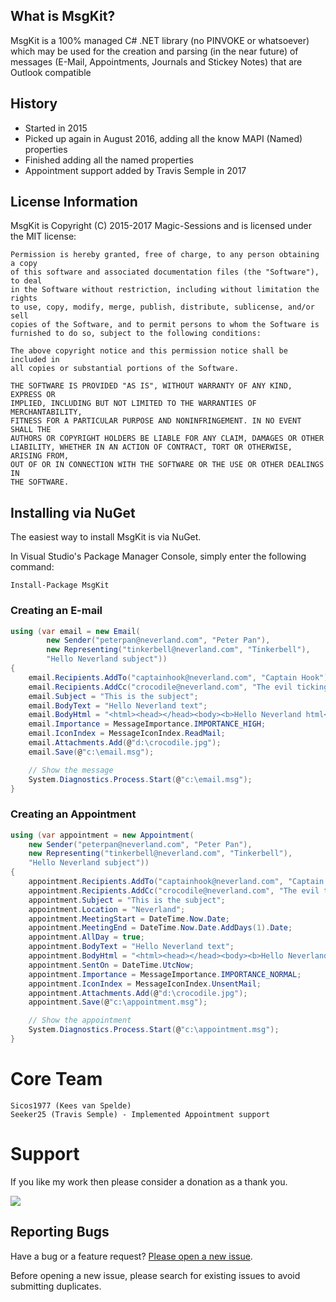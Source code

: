 ## What is MsgKit?

MsgKit is a 100% managed C# .NET library (no PINVOKE or whatsoever) which may be used for the creation and parsing (in the near future) of messages (E-Mail, Appointments, Journals and Stickey Notes) that are Outlook compatible

## History

- Started in 2015
- Picked up again in August 2016, adding all the know MAPI (Named) properties
- Finished adding all the named properties
- Appointment support added by Travis Semple in 2017

## License Information

MsgKit is Copyright (C) 2015-2017 Magic-Sessions and is licensed under the MIT license:

    Permission is hereby granted, free of charge, to any person obtaining a copy
    of this software and associated documentation files (the "Software"), to deal
    in the Software without restriction, including without limitation the rights
    to use, copy, modify, merge, publish, distribute, sublicense, and/or sell
    copies of the Software, and to permit persons to whom the Software is
    furnished to do so, subject to the following conditions:

    The above copyright notice and this permission notice shall be included in
    all copies or substantial portions of the Software.

    THE SOFTWARE IS PROVIDED "AS IS", WITHOUT WARRANTY OF ANY KIND, EXPRESS OR
    IMPLIED, INCLUDING BUT NOT LIMITED TO THE WARRANTIES OF MERCHANTABILITY,
    FITNESS FOR A PARTICULAR PURPOSE AND NONINFRINGEMENT. IN NO EVENT SHALL THE
    AUTHORS OR COPYRIGHT HOLDERS BE LIABLE FOR ANY CLAIM, DAMAGES OR OTHER
    LIABILITY, WHETHER IN AN ACTION OF CONTRACT, TORT OR OTHERWISE, ARISING FROM,
    OUT OF OR IN CONNECTION WITH THE SOFTWARE OR THE USE OR OTHER DEALINGS IN
    THE SOFTWARE.

## Installing via NuGet

The easiest way to install MsgKit is via NuGet.

In Visual Studio's Package Manager Console, simply enter the following command:

    Install-Package MsgKit

### Creating an E-mail

```csharp
using (var email = new Email(
        new Sender("peterpan@neverland.com", "Peter Pan"),
        new Representing("tinkerbell@neverland.com", "Tinkerbell"),
        "Hello Neverland subject"))
{
    email.Recipients.AddTo("captainhook@neverland.com", "Captain Hook");
    email.Recipients.AddCc("crocodile@neverland.com", "The evil ticking crocodile");
    email.Subject = "This is the subject";
    email.BodyText = "Hello Neverland text";
    email.BodyHtml = "<html><head></head><body><b>Hello Neverland html</b></body></html>";
    email.Importance = MessageImportance.IMPORTANCE_HIGH;
    email.IconIndex = MessageIconIndex.ReadMail;
    email.Attachments.Add(@"d:\crocodile.jpg");
    email.Save(@"c:\email.msg");

    // Show the message
    System.Diagnostics.Process.Start(@"c:\email.msg");
}
```

### Creating an Appointment

```csharp
using (var appointment = new Appointment(
    new Sender("peterpan@neverland.com", "Peter Pan"),
    new Representing("tinkerbell@neverland.com", "Tinkerbell"),
    "Hello Neverland subject")) 
{
    appointment.Recipients.AddTo("captainhook@neverland.com", "Captain Hook");
    appointment.Recipients.AddCc("crocodile@neverland.com", "The evil ticking crocodile");
    appointment.Subject = "This is the subject";
    appointment.Location = "Neverland";
    appointment.MeetingStart = DateTime.Now.Date;
    appointment.MeetingEnd = DateTime.Now.Date.AddDays(1).Date;
    appointment.AllDay = true;
    appointment.BodyText = "Hello Neverland text";
    appointment.BodyHtml = "<html><head></head><body><b>Hello Neverland html</b></body></html>";
    appointment.SentOn = DateTime.UtcNow;
    appointment.Importance = MessageImportance.IMPORTANCE_NORMAL;
    appointment.IconIndex = MessageIconIndex.UnsentMail;
    appointment.Attachments.Add(@"d:\crocodile.jpg");
    appointment.Save(@"c:\appointment.msg");

    // Show the appointment
    System.Diagnostics.Process.Start(@"c:\appointment.msg");
}
```

Core Team
=========
    Sicos1977 (Kees van Spelde)
    Seeker25 (Travis Semple) - Implemented Appointment support

Support
=======
If you like my work then please consider a donation as a thank you.

<a href="https://www.paypal.com/cgi-bin/webscr?cmd=_s-xclick&hosted_button_id=NS92EXB2RDPYA" target="_blank"><img src="https://www.paypalobjects.com/en_US/i/btn/btn_donate_LG.gif" /></a>

## Reporting Bugs

Have a bug or a feature request? [Please open a new issue](https://github.com/Sicos1977/MsgKit/issues).

Before opening a new issue, please search for existing issues to avoid submitting duplicates.
